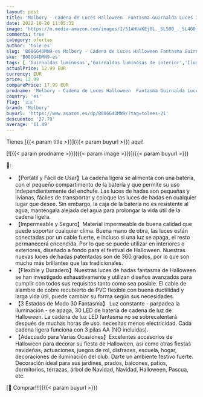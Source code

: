 ```yaml
---
layout: post
title: 'Molbory - Cadena de Luces Halloween  Fantasma Guirnalda Luces 30 LED  Luces de hadas de Pilas  Impermeable Luces de Fantasma para Halloween  Navidad  Acción de Gracias  Decoración de Interiores y Exteriores'
date: 2022-10-20 11:05:32
image: 'https://m.media-amazon.com/images/I/51AHUaKEj0L._SL500_._SL400_.jpg'
comments: true
category: ofertas
author: 'tole.es'
slug: 'B08GG4DMN9-es Molbory - Cadena de Luces Halloween Fantasma Guirnalda...'
sku: 'B08GG4DMN9-es'
tags: [ 'Guirnaldas luminosas','Guirnaldas luminosas de interior','Iluminación','molbory','navidad','🇪🇸', ]
actualPrice: 12.99 EUR
currency: EUR
price: 12.99
comparePrice: 17.99 EUR
prodname: 'Molbory - Cadena de Luces Halloween  Fantasma Guirnalda Luces 30 LED  Luces de hadas de Pilas  Impermeable Luces de Fantasma para Halloween  Navidad  Acción de Gracias  Decoración de Interiores y Exteriores'
country: 'es'
flag: '🇪🇸'
brand: 'Molbory'
buyurl: 'https://www.amazon.es/dp/B08GG4DMN9/?tag=tolees-21'
descuento: '27.79'
average: '11.49'
---
```


Tienes [{{< param title >}}]({{< param buyurl >}}) aqui!

[![{{< param prodname >}}]({{< param image >}})]({{< param buyurl >}})

🔎:

- 【Portátil y Fácil de Usar】La cadena ligera se alimenta con una batería, con el pequeño compartimento de la batería y que permite su uso independientemente del enchufe. Las luces de hadas son pequeñas y livianas, fáciles de transportar y coloque las luces de hadas en cualquier lugar que desee. Sin embargo, la caja de la batería no es resistente al agua, manténgala alejada del agua para prolongar la vida útil de la cadena ligera.
- 【Impermeable y Seguro】Material impermeable de buena calidad que puede soportar cualquier clima. Buena mano de obra, las luces están conectadas por un cable fuerte, e incluso si una luz se apaga, el resto permanecerá encendida. Por lo que se puede utilizar en interiores o exteriores, diseñado a fondo para el festival de Halloween. Nuestras nuevas luces de hadas patentadas son de 360 ​​grados, por lo que son mucho más brillantes que las tradicionales.
- 【Flexible y Duradero】Nuestras luces de hadas fantasma de Halloween se han investigado exhaustivamente y utilizan diseños avanzados para cumplir con todos sus requisitos tanto como sea posible. El cable de alambre de cobre recubierto de PVC flexible con buena ductilidad y larga vida útil, puede cambiar su forma según sus necesidades.
- 【3 Estados de Modo 30 Fantasma】 Luz constante - parpadea la iluminación - se apaga, 30 LED de batería de cadena de luz de Halloween. La cadena de luz LED fantasma no se sobrecalentará después de muchas horas de uso. necesitas menos electricidad. Cada cadena ligera funciona con 3 pilas AA (NO incluidas).
- 【Adecuado para Varias Ocasiones】Excelentes accesorios de Halloween para decorar su fiesta de Halloween, así como otras fiestas navideñas, actuaciones, juegos de rol, disfraces, escuela, hogar, decoraciones de iluminación del club. Darte un ambiente festivo fuerte. Decoración ideal para sus jardines, prados, balcones, patios, dormitorios, terrazas, árbol de Navidad, Navidad, Halloween, Pascua, etc.

[🛒 Comprar!!!]({{< param buyurl >}})

